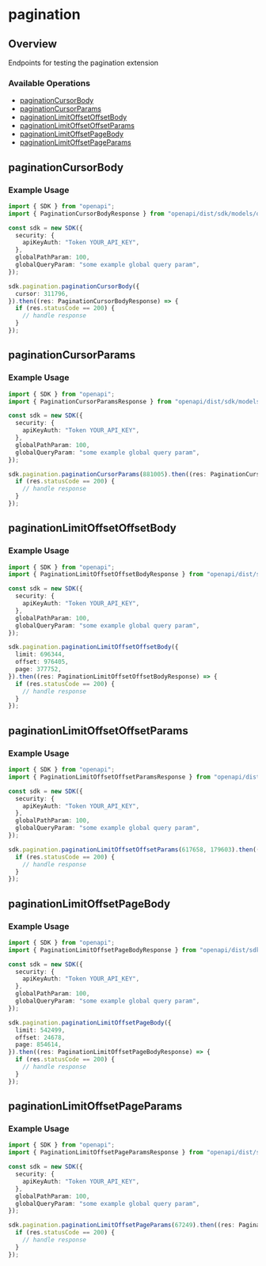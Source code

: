 # pagination

## Overview

Endpoints for testing the pagination extension

### Available Operations

* [paginationCursorBody](#paginationcursorbody)
* [paginationCursorParams](#paginationcursorparams)
* [paginationLimitOffsetOffsetBody](#paginationlimitoffsetoffsetbody)
* [paginationLimitOffsetOffsetParams](#paginationlimitoffsetoffsetparams)
* [paginationLimitOffsetPageBody](#paginationlimitoffsetpagebody)
* [paginationLimitOffsetPageParams](#paginationlimitoffsetpageparams)

## paginationCursorBody

### Example Usage

```typescript
import { SDK } from "openapi";
import { PaginationCursorBodyResponse } from "openapi/dist/sdk/models/operations";

const sdk = new SDK({
  security: {
    apiKeyAuth: "Token YOUR_API_KEY",
  },
  globalPathParam: 100,
  globalQueryParam: "some example global query param",
});

sdk.pagination.paginationCursorBody({
  cursor: 311796,
}).then((res: PaginationCursorBodyResponse) => {
  if (res.statusCode == 200) {
    // handle response
  }
});
```

## paginationCursorParams

### Example Usage

```typescript
import { SDK } from "openapi";
import { PaginationCursorParamsResponse } from "openapi/dist/sdk/models/operations";

const sdk = new SDK({
  security: {
    apiKeyAuth: "Token YOUR_API_KEY",
  },
  globalPathParam: 100,
  globalQueryParam: "some example global query param",
});

sdk.pagination.paginationCursorParams(881005).then((res: PaginationCursorParamsResponse) => {
  if (res.statusCode == 200) {
    // handle response
  }
});
```

## paginationLimitOffsetOffsetBody

### Example Usage

```typescript
import { SDK } from "openapi";
import { PaginationLimitOffsetOffsetBodyResponse } from "openapi/dist/sdk/models/operations";

const sdk = new SDK({
  security: {
    apiKeyAuth: "Token YOUR_API_KEY",
  },
  globalPathParam: 100,
  globalQueryParam: "some example global query param",
});

sdk.pagination.paginationLimitOffsetOffsetBody({
  limit: 696344,
  offset: 976405,
  page: 377752,
}).then((res: PaginationLimitOffsetOffsetBodyResponse) => {
  if (res.statusCode == 200) {
    // handle response
  }
});
```

## paginationLimitOffsetOffsetParams

### Example Usage

```typescript
import { SDK } from "openapi";
import { PaginationLimitOffsetOffsetParamsResponse } from "openapi/dist/sdk/models/operations";

const sdk = new SDK({
  security: {
    apiKeyAuth: "Token YOUR_API_KEY",
  },
  globalPathParam: 100,
  globalQueryParam: "some example global query param",
});

sdk.pagination.paginationLimitOffsetOffsetParams(617658, 179603).then((res: PaginationLimitOffsetOffsetParamsResponse) => {
  if (res.statusCode == 200) {
    // handle response
  }
});
```

## paginationLimitOffsetPageBody

### Example Usage

```typescript
import { SDK } from "openapi";
import { PaginationLimitOffsetPageBodyResponse } from "openapi/dist/sdk/models/operations";

const sdk = new SDK({
  security: {
    apiKeyAuth: "Token YOUR_API_KEY",
  },
  globalPathParam: 100,
  globalQueryParam: "some example global query param",
});

sdk.pagination.paginationLimitOffsetPageBody({
  limit: 542499,
  offset: 24678,
  page: 854614,
}).then((res: PaginationLimitOffsetPageBodyResponse) => {
  if (res.statusCode == 200) {
    // handle response
  }
});
```

## paginationLimitOffsetPageParams

### Example Usage

```typescript
import { SDK } from "openapi";
import { PaginationLimitOffsetPageParamsResponse } from "openapi/dist/sdk/models/operations";

const sdk = new SDK({
  security: {
    apiKeyAuth: "Token YOUR_API_KEY",
  },
  globalPathParam: 100,
  globalQueryParam: "some example global query param",
});

sdk.pagination.paginationLimitOffsetPageParams(67249).then((res: PaginationLimitOffsetPageParamsResponse) => {
  if (res.statusCode == 200) {
    // handle response
  }
});
```
